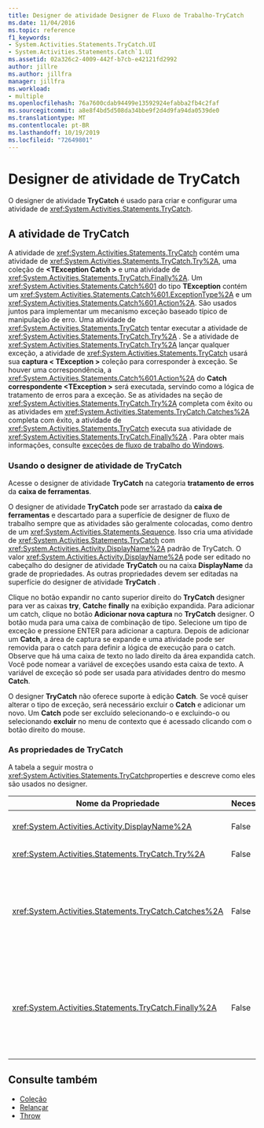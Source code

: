 ```yaml
---
title: Designer de atividade Designer de Fluxo de Trabalho-TryCatch
ms.date: 11/04/2016
ms.topic: reference
f1_keywords:
- System.Activities.Statements.TryCatch.UI
- System.Activities.Statements.Catch`1.UI
ms.assetid: 02a326c2-4009-442f-b7cb-e42121fd2992
author: jillre
ms.author: jillfra
manager: jillfra
ms.workload:
- multiple
ms.openlocfilehash: 76a7600cdab94499e13592924efabba2fb4c2faf
ms.sourcegitcommit: a8e8f4bd5d508da34bbe9f2d4d9fa94da0539de0
ms.translationtype: MT
ms.contentlocale: pt-BR
ms.lasthandoff: 10/19/2019
ms.locfileid: "72649801"
---
```

# <a name="trycatch-activity-designer"></a>Designer de atividade de TryCatch

O designer de atividade **TryCatch** é usado para criar e configurar uma atividade de <xref:System.Activities.Statements.TryCatch>.

## <a name="the-trycatch-activity"></a>A atividade de TryCatch
 A atividade de <xref:System.Activities.Statements.TryCatch> contém uma atividade de <xref:System.Activities.Statements.TryCatch.Try%2A>, uma coleção de **\<TException Catch >** e uma atividade de <xref:System.Activities.Statements.TryCatch.Finally%2A>. Um <xref:System.Activities.Statements.Catch%601> do tipo **TException** contém um <xref:System.Activities.Statements.Catch%601.ExceptionType%2A> e um <xref:System.Activities.Statements.Catch%601.Action%2A>. São usados juntos para implementar um mecanismo exceção baseado típico de manipulação de erro. Uma atividade de <xref:System.Activities.Statements.TryCatch> tentar executar a atividade de <xref:System.Activities.Statements.TryCatch.Try%2A> . Se a atividade de <xref:System.Activities.Statements.TryCatch.Try%2A> lançar qualquer exceção, a atividade de <xref:System.Activities.Statements.TryCatch> usará sua **captura < TException \>** coleção para corresponder à exceção. Se houver uma correspondência, a <xref:System.Activities.Statements.Catch%601.Action%2A> do **Catch correspondente \<TException >** será executada, servindo como a lógica de tratamento de erros para a exceção. Se as atividades na seção de <xref:System.Activities.Statements.TryCatch.Try%2A> completa com êxito ou as atividades em <xref:System.Activities.Statements.TryCatch.Catches%2A> completa com êxito, a atividade de <xref:System.Activities.Statements.TryCatch> executa sua atividade de <xref:System.Activities.Statements.TryCatch.Finally%2A> . Para obter mais informações, consulte [exceções de fluxo de trabalho do Windows](/dotnet/framework/windows-workflow-foundation/exceptions).

### <a name="using-the-trycatch-activity-designer"></a>Usando o designer de atividade de TryCatch

Acesse o designer de atividade **TryCatch** na categoria **tratamento de erros** da **caixa de ferramentas**.

O designer de atividade **TryCatch** pode ser arrastado da **caixa de ferramentas** e descartado para a superfície de designer de fluxo de trabalho sempre que as atividades são geralmente colocadas, como dentro de um <xref:System.Activities.Statements.Sequence>. Isso cria uma atividade de <xref:System.Activities.Statements.TryCatch> com <xref:System.Activities.Activity.DisplayName%2A> padrão de TryCatch. O valor <xref:System.Activities.Activity.DisplayName%2A> pode ser editado no cabeçalho do designer de atividade **TryCatch** ou na caixa **DisplayName** da grade de propriedades. As outras propriedades devem ser editadas na superfície do designer de atividade **TryCatch** .

Clique no botão expandir no canto superior direito do **TryCatch** designer para ver as caixas **try**, **Catch**e **finally** na exibição expandida. Para adicionar um catch, clique no botão **Adicionar nova captura** no **TryCatch** designer. O botão muda para uma caixa de combinação de tipo. Selecione um tipo de exceção e pressione ENTER para adicionar a captura. Depois de adicionar um **Catch**, a área de captura se expande e uma atividade pode ser removida para o catch para definir a lógica de execução para o catch. Observe que há uma caixa de texto no lado direito da área expandida catch. Você pode nomear a variável de exceções usando esta caixa de texto. A variável de exceção só pode ser usada para atividades dentro do mesmo **Catch**.

O designer **TryCatch** não oferece suporte à edição **Catch**. Se você quiser alterar o tipo de exceção, será necessário excluir o **Catch** e adicionar um novo. Um **Catch** pode ser excluído selecionando-o e excluindo-o ou selecionando **excluir** no menu de contexto que é acessado clicando com o botão direito do mouse.

### <a name="the-trycatch-properties"></a>As propriedades de TryCatch

A tabela a seguir mostra o <xref:System.Activities.Statements.TryCatch>properties e descreve como eles são usados no designer.

|Nome da Propriedade|Necessária|Uso|
|-|--------------|-|
|<xref:System.Activities.Activity.DisplayName%2A>|False|Especifica o nome amigável opcional de atividade de <xref:System.Activities.Statements.TryCatch> . O padrão é TryCatch.|
|<xref:System.Activities.Statements.TryCatch.Try%2A>|False|A atividade executada primeiro quando <xref:System.Activities.Statements.TryCatch> executar.|
|<xref:System.Activities.Statements.TryCatch.Catches%2A>|False|A coleção de elementos **Catch** a ser verificada quando a atividade de <xref:System.Activities.Statements.TryCatch.Try%2A> gera uma exceção.<br /><br /> Você precisa pelo menos de adicionar uma atividade em <xref:System.Activities.Statements.TryCatch.Catches%2A> ou uma atividade no bloco de <xref:System.Activities.Statements.TryCatch.Finally%2A> .|
|<xref:System.Activities.Statements.TryCatch.Finally%2A>|False|A atividade a ser executada quando <xref:System.Activities.Statements.TryCatch.Try%2A> e todas as atividades necessárias na coleção de <xref:System.Activities.Statements.TryCatch.Catches%2A> tiver terminado a execução.<br /><br /> Você precisa pelo menos de adicionar uma atividade em <xref:System.Activities.Statements.TryCatch.Catches%2A> ou uma atividade no bloco de <xref:System.Activities.Statements.TryCatch.Finally%2A> .|

## <a name="see-also"></a>Consulte também

- [Coleção](../workflow-designer/collection-activity-designers.md)
- [Relançar](../workflow-designer/rethrow-activity-designer.md)
- [Throw](../workflow-designer/throw-activity-designer.md)